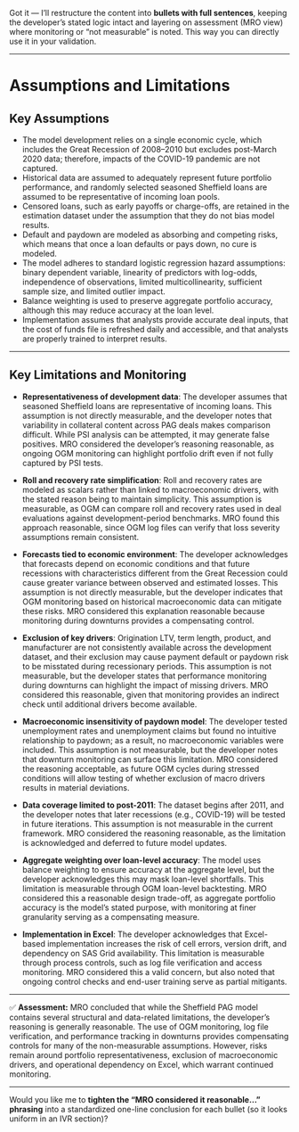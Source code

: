 Got it — I’ll restructure the content into **bullets with full sentences**, keeping the developer’s stated logic intact and layering on assessment (MRO view) where monitoring or “not measurable” is noted. This way you can directly use it in your validation.

---

# **Assumptions and Limitations**

## **Key Assumptions**

* The model development relies on a single economic cycle, which includes the Great Recession of 2008–2010 but excludes post-March 2020 data; therefore, impacts of the COVID-19 pandemic are not captured.
* Historical data are assumed to adequately represent future portfolio performance, and randomly selected seasoned Sheffield loans are assumed to be representative of incoming loan pools.
* Censored loans, such as early payoffs or charge-offs, are retained in the estimation dataset under the assumption that they do not bias model results.
* Default and paydown are modeled as absorbing and competing risks, which means that once a loan defaults or pays down, no cure is modeled.
* The model adheres to standard logistic regression hazard assumptions: binary dependent variable, linearity of predictors with log-odds, independence of observations, limited multicollinearity, sufficient sample size, and limited outlier impact.
* Balance weighting is used to preserve aggregate portfolio accuracy, although this may reduce accuracy at the loan level.
* Implementation assumes that analysts provide accurate deal inputs, that the cost of funds file is refreshed daily and accessible, and that analysts are properly trained to interpret results.

---

## **Key Limitations and Monitoring**

* **Representativeness of development data**:
  The developer assumes that seasoned Sheffield loans are representative of incoming loans. This assumption is not directly measurable, and the developer notes that variability in collateral content across PAG deals makes comparison difficult. While PSI analysis can be attempted, it may generate false positives. MRO considered the developer’s reasoning reasonable, as ongoing OGM monitoring can highlight portfolio drift even if not fully captured by PSI tests.

* **Roll and recovery rate simplification**:
  Roll and recovery rates are modeled as scalars rather than linked to macroeconomic drivers, with the stated reason being to maintain simplicity. This assumption is measurable, as OGM can compare roll and recovery rates used in deal evaluations against development-period benchmarks. MRO found this approach reasonable, since OGM log files can verify that loss severity assumptions remain consistent.

* **Forecasts tied to economic environment**:
  The developer acknowledges that forecasts depend on economic conditions and that future recessions with characteristics different from the Great Recession could cause greater variance between observed and estimated losses. This assumption is not directly measurable, but the developer indicates that OGM monitoring based on historical macroeconomic data can mitigate these risks. MRO considered this explanation reasonable because monitoring during downturns provides a compensating control.

* **Exclusion of key drivers**:
  Origination LTV, term length, product, and manufacturer are not consistently available across the development dataset, and their exclusion may cause payment default or paydown risk to be misstated during recessionary periods. This assumption is not measurable, but the developer states that performance monitoring during downturns can highlight the impact of missing drivers. MRO considered this reasonable, given that monitoring provides an indirect check until additional drivers become available.

* **Macroeconomic insensitivity of paydown model**:
  The developer tested unemployment rates and unemployment claims but found no intuitive relationship to paydown; as a result, no macroeconomic variables were included. This assumption is not measurable, but the developer notes that downturn monitoring can surface this limitation. MRO considered the reasoning acceptable, as future OGM cycles during stressed conditions will allow testing of whether exclusion of macro drivers results in material deviations.

* **Data coverage limited to post-2011**:
  The dataset begins after 2011, and the developer notes that later recessions (e.g., COVID-19) will be tested in future iterations. This assumption is not measurable in the current framework. MRO considered the reasoning reasonable, as the limitation is acknowledged and deferred to future model updates.

* **Aggregate weighting over loan-level accuracy**:
  The model uses balance weighting to ensure accuracy at the aggregate level, but the developer acknowledges this may mask loan-level shortfalls. This limitation is measurable through OGM loan-level backtesting. MRO considered this a reasonable design trade-off, as aggregate portfolio accuracy is the model’s stated purpose, with monitoring at finer granularity serving as a compensating measure.

* **Implementation in Excel**:
  The developer acknowledges that Excel-based implementation increases the risk of cell errors, version drift, and dependency on SAS Grid availability. This limitation is measurable through process controls, such as log file verification and access monitoring. MRO considered this a valid concern, but also noted that ongoing control checks and end-user training serve as partial mitigants.

---

✅ **Assessment:**
MRO concluded that while the Sheffield PAG model contains several structural and data-related limitations, the developer’s reasoning is generally reasonable. The use of OGM monitoring, log file verification, and performance tracking in downturns provides compensating controls for many of the non-measurable assumptions. However, risks remain around portfolio representativeness, exclusion of macroeconomic drivers, and operational dependency on Excel, which warrant continued monitoring.

---

Would you like me to **tighten the “MRO considered it reasonable…” phrasing** into a standardized one-line conclusion for each bullet (so it looks uniform in an IVR section)?
